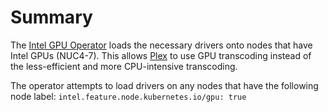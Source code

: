 # Summary
The [Intel GPU Operator](https://intel.github.io/intel-device-plugins-for-kubernetes/cmd/gpu_plugin/README.html) loads the necessary drivers onto nodes that have Intel GPUs (NUC4-7). This allows [Plex](/manifests/media/plex) to use GPU transcoding instead of the less-efficient and more CPU-intensive transcoding.

The operator attempts to load drivers on any nodes that have the following node label: `intel.feature.node.kubernetes.io/gpu: true `